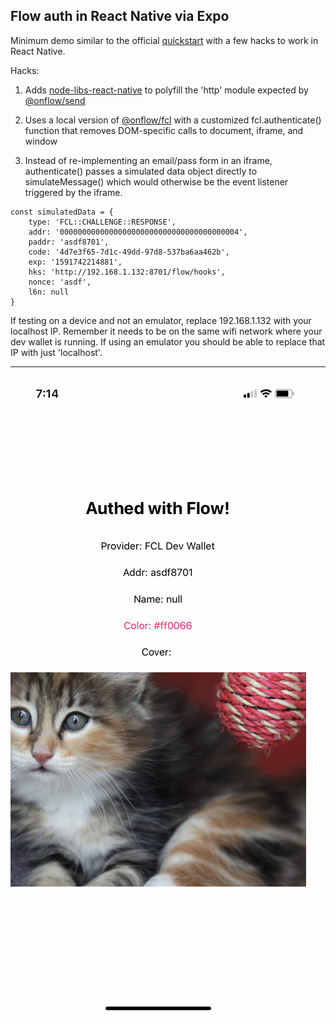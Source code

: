 ## Flow auth in React Native via Expo

Minimum demo similar to the official [quickstart](https://github.com/onflow/flow-js-sdk/tree/master/packages/fcl#quick-start) with a few hacks to work in React Native.

Hacks:

1. Adds [node-libs-react-native](https://github.com/parshap/node-libs-react-native) to polyfill the 'http' module expected by [@onflow/send](https://www.npmjs.com/package/@onflow/send)

2. Uses a local version of [@onflow/fcl](https://www.npmjs.com/package/@onflow/fcl) with a customized fcl.authenticate() function that removes DOM-specific calls to document, iframe, and window

3. Instead of re-implementing an email/pass form in an iframe, authenticate() passes a simulated data object directly to simulateMessage() which would otherwise be the event listener triggered by the iframe.

```        
const simulatedData = {
    type: 'FCL::CHALLENGE::RESPONSE',
    addr: '0000000000000000000000000000000000000004',
    paddr: 'asdf8701',
    code: '4d7e3f65-7d1c-49dd-97d8-537ba6aa462b',
    exp: '1591742214881',
    hks: 'http://192.168.1.132:8701/flow/hooks',
    nonce: 'asdf',
    l6n: null
}
```
If testing on a device and not an emulator, replace 192.168.1.132 with your localhost IP. Remember it needs to be on the same wifi network where your dev wallet is running. If using an emulator you should be able to replace that IP with just 'localhost'.

---

![Screenshot](screenshot.jpg)